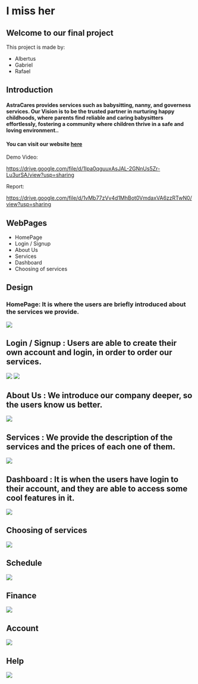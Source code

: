 <div class="text">
<h1>I miss her</h1>
<h2>Welcome to our final project</h2>
<p>This project is made by:</p>
<ul>
  <li>Albertus</li>
  <li>Gabriel</li>
  <li>Rafael</li>
</ul>
  </div>
<h2>Introduction</h2>
<h4>AstraCares provides services such as babysitting, nanny, and governess services. Our Vision is to be the trusted partner in nurturing happy childhoods, where parents find reliable and caring babysitters effortlessly, fostering a community where children thrive in a safe and loving environment..</h4>
<h4>You can visit our website <a href="https://gamakagami.github.io/Imissher-Project/" target="_blank">here</a> </h4>
<p>Demo Video:</p><a href="https://drive.google.com/file/d/1Ipa0qguuxAsJAL-2GNnUs5Zr-Lu3urSA/view?usp=sharing">https://drive.google.com/file/d/1Ipa0qguuxAsJAL-2GNnUs5Zr-Lu3urSA/view?usp=sharing</a>
<p>Report:</p><a href="[https://drive.google.com/file/d/1vMb77zVv4d1MhBot0VmdaxVA6zzRTwN0/view?usp=sharing](https://drive.google.com/file/d/1VssyKlrfDJVmp6Z8j-sRMVUkcueRq0Ws/view?usp=sharing)">https://drive.google.com/file/d/1vMb77zVv4d1MhBot0VmdaxVA6zzRTwN0/view?usp=sharing</a>
<h2>WebPages</h2>
<ul>
  <li>HomePage</li>
  <li>Login / Signup</li>
  <li>About Us</li>
  <li>Services</li>
  <li>Dashboard</li>
  <li>Choosing of services</li>
</ul>
<h2>Design</h2>
<h3>HomePage: It is where the users are briefly introduced about the services we provide.</h3>
<img src="homepagepreview.png">
<h2>Login / Signup : Users are able to create their own account and login, in order to order our services.</h2>
<img src="loginpreview.png">
<img src="signuppreview.png">
<h2>About Us : We introduce our company deeper, so the users know us better.</h2>
<img src="aboutuspreview.png">
<h2>Services : We provide the description of the services and the prices of each one of them.</h2>
<img src="servicespreview.png">
<h2>Dashboard : It is when the users have login to their account, and they are able to access some cool features in it.</h2>
<img src="dashboardpreview0.png">
<h2>Choosing of services</h2>
<img src="chooseservicepreview0.png">
<h2>Schedule</h2>
<img src="schedule.png">
<h2>Finance</h2>
<img src="finance.png">
<h2>Account</h2>
<img src="account.png">
<h2>Help</h2>
<img src="help.png">
